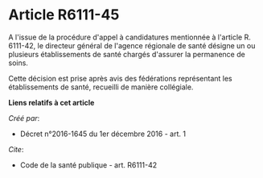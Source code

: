 # Article R6111-45

A l'issue de la procédure d'appel à candidatures mentionnée à l'article R. 6111-42, le directeur général de l'agence
régionale de santé désigne un ou plusieurs établissements de santé chargés d'assurer la permanence de soins. 

Cette décision est prise après avis des fédérations représentant les établissements de santé, recueilli de manière
collégiale.

**Liens relatifs à cet article**

_Créé par_:

  - Décret n°2016-1645 du 1er décembre 2016 - art. 1

_Cite_:

  - Code de la santé publique - art. R6111-42
